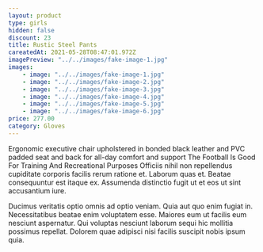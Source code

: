 ```yaml
---
layout: product
type: girls
hidden: false
discount: 23
title: Rustic Steel Pants
careatedAt: 2021-05-28T08:47:01.972Z
imagePreview: "../../images/fake-image-1.jpg"
images:
    - image: "../../images/fake-image-1.jpg"
    - image: "../../images/fake-image-2.jpg"
    - image: "../../images/fake-image-3.jpg"
    - image: "../../images/fake-image-4.jpg"
    - image: "../../images/fake-image-5.jpg"
    - image: "../../images/fake-image-6.jpg"
price: 277.00
category: Gloves
---
```

Ergonomic executive chair upholstered in bonded black leather and PVC padded seat and back for all-day comfort and support
The Football Is Good For Training And Recreational Purposes
Officiis nihil non repellendus cupiditate corporis facilis rerum ratione et. Laborum quas et. Beatae consequuntur est itaque ex. Assumenda distinctio fugit ut et eos ut sint accusantium iure.
 Ducimus veritatis optio omnis ad optio veniam. Quia aut quo enim fugiat in. Necessitatibus beatae enim voluptatem esse. Maiores eum ut facilis eum nesciunt aspernatur. Qui voluptas nesciunt laborum sequi hic mollitia possimus repellat. Dolorem quae adipisci nisi facilis suscipit nobis ipsum quia.
